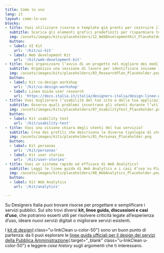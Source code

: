 ```yaml
---
title: Come lo uso
lang: it
layout: come-lo-uso
blocks:
- title: Vuoi utilizzare risorse e template già pronti per costruire il tuo servizio?
  subtitle: Scarica gli elementi grafici predefiniti per risparmiare tempo e arrivare facilmente ad un insieme di schermate coerenti.
  img: /assets/images/kits/placeholders/12_WebDevelopmentKit_Placeholder.png
  button:
  - label: UI Kit
    url: '/kit/ui-kit'
  - label: Web development Kit
    url: '/kit/web-development-kit'
- title: Vuoi organizzare l’avvio di un progetto nel migliore dei modi?
  subtitle: Organizza una sessione di lavoro per identificare insieme i problemi e le necessità esistenti e identificare delle soluzioni condivise.
  img: /assets/images/kits/placeholders/03_ResearchPlan_Placeholder.png
  button:
  - label: Kit co-design workshop
    url: '/kit/co-design-workshop'
  - label: Linee Guida user research
    url: 'https://docs.italia.it/italia/designers-italia/design-linee-guida-docs/it/stabile/doc/user-research.html'
- title: Vuoi migliorare l’usabilità del tuo sito o della tua applicazione?
  subtitle: Osserva quali problemi incontrano gli utenti durante l’utilizzo e individua le criticità più importanti da risolvere.
  img: /assets/images/kits/placeholders/07_UsabilityTest_Placeholder.png
  button:
  - label: Kit usability test
    url: '/kit/usability-test'
- title: Vuoi una visione chiara degli utenti del tuo servizio?
  subtitle: Crea dei profili che descrivono le diverse tipologie di utenti di un servizio, raccontando le loro motivazioni, aspettative, bisogni e attitudini.
  img: /assets/images/kits/placeholders/01_Personas_Placeholder.png
  button:
  - label: Kit personas
    url: '/kit/personas'
  - label: Kit user stories
    url: '/kit/user-stories'
- title: Vuoi un sistema rapido ed efficace di Web Analytics?
  subtitle: Leggi le linee guida di Web Analytics o i casi d’uso su Piwik che abbiamo raccontato sul blog.
  img: /assets/images/kits/placeholders/08_WebAnalytics_Placeholder.png
  button:
  - label: Kit Web Analytics
    url: '/kit/analytics'

---
```


Su Designers Italia puoi trovare risorse per progettare e semplificare i servizi pubblici. Sul sito trovi diversi **kit, linee guida, discussioni e casi d’uso**, che potranno esserti utili per risolvere criticità legate all’esperienza d’uso, ideare nuovi servizi digitali o migliorare servizi esistenti.

I [kit di design](/kit){:class="u-linkClean u-color-50"} sono un buon punto di partenza: da lì puoi esplorare le [linee guida ufficiali per il design dei servizi della Pubblica Amministrazione](https://docs.italia.it/italia/designers-italia/design-linee-guida-docs/it/stabile/doc/introduzione-linee-guida-design.html){:target="_blank" class="u-linkClean u-color-50"} e leggere *case history* sugli argomenti che ti interessano.
